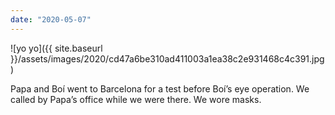 ```yaml
---
date: "2020-05-07"
---
```


![yo yo]({{ site.baseurl }}/assets/images/2020/cd47a6be310ad411003a1ea38c2e931468c4c391.jpg)

Papa and Boí went to Barcelona for a test before Boí’s eye operation. We called by Papa’s office while we were there. We wore masks.
